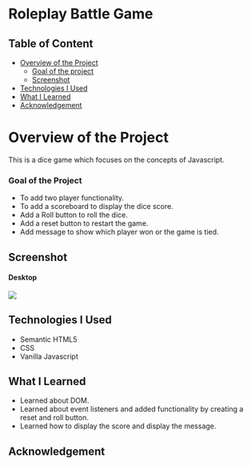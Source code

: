 # Roleplay Battle Game

## Table of Content

 * [Overview of the Project](#overview-of-the-project)
      * [Goal of the project](#goal-of-the-project)
      * [Screenshot](#screenshot)
 * [Technologies I Used](#technologies-i-used)
 * [What I Learned](#what-i-learned) 
 * [Acknowledgement](#acknowledgement)

# Overview of the Project
This is a dice game which focuses on the concepts of Javascript. 

### Goal of the Project
* To add two player functionality.
* To add a scoreboard to display the dice score.
* Add a Roll button to roll the dice.
* Add a reset button to restart the game.
* Add message to show which player won or the game is tied.

## Screenshot

#### Desktop

![](./images/passwordgeneratordesktop.png)


## Technologies I Used
* Semantic HTML5
* CSS
* Vanilla Javascript

## What I Learned
* Learned about DOM.
* Learned about event listeners and added functionality by creating a reset and roll button.
* Learned how to display the score and display the message.

## Acknowledgement
